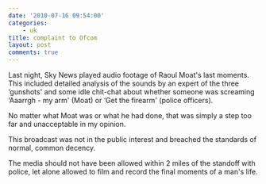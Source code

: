```yaml
---
date: '2010-07-16 09:54:00'
categories:
    - uk
title: complaint to Ofcom
layout: post
comments: true
---
```

Last night, Sky News played audio footage of Raoul Moat's last moments.
This included detailed analysis of the sounds by an expert of the three
‘gunshots' and some idle chit-chat about whether someone was screaming
‘Aaarrgh - my arm' (Moat) or ‘Get the firearm' (police officers).

No matter what Moat was or what he had done, that was simply a step too
far and unacceptable in my opinion.

This broadcast was not in the public interest and breached the standards
of normal, common decency.

The media should not have been allowed within 2 miles of the standoff
with police, let alone allowed to film and record the final moments of a
man's life.

